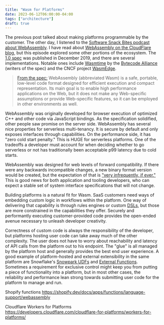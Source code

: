 ```yaml
---
title: "Wasm for Platforms"
date: 2023-06-12T06:00:00-04:00
tags: ["architecture"]
draft: true
---
```


The previous post talked about making platforms programmable by the customer. The other day, I listened to the [Software Snack Bites podcast about WebAssembly](https://shomik.substack.com/p/5-matt-butcher-ceo-fermyon-and-steve). I have read about [WebAssembly on the CloudFlare blog](https://blog.cloudflare.com/tag/webassembly/), but this episode explored some other portions of the ecosystem. The [1.0 spec](https://www.w3.org/TR/wasm-core-1/) was published in December 2019, and there are several implementations. Notable ones include [Wasmtime](https://wasmtime.dev/) by the [Bytecode Alliance](https://bytecodealliance.org/) (writers of the spec) and the CNCF project [WasmEdge](https://wasmedge.org/).

> [From the spec:](https://www.w3.org/TR/wasm-core-1/#introduction%E2%91%A2) WebAssembly (abbreviated Wasm) is a safe, portable, low-level code format designed for efficient execution and compact representation. Its main goal is to enable high performance applications on the Web, but it does not make any Web-specific assumptions or provide Web-specific features, so it can be employed in other environments as well.

WebAssembly was originally developed for browser execution of optimized C++ and other code via JavaScript bindings. As the specification solidified, other people saw promise on the server side. WebAssembly has several nice properties for serverless multi-tenancy. It is secure by default and only exposes interfaces through capabilities. On the performance side, it has "zero cold start penalty." This is HUGE for serverless platforms. One of the tradeoffs a developer must account for when deciding whether to go serverless or not has traditionally been acceptable p99 latency due to cold starts.

WebAssembly was designed for web levels of forward compatibility. If there were any backwards incompatible changes, a new binary format version would be created, but the expectation of that is ["very infrequently, if ever."](https://www.w3.org/TR/wasm-core-1/#modules%E2%91%A0%E2%93%AA) This is good news for both application and tooling developers, who can expect a stable set of system interface specifications that will not change.

Building platforms is a natural fit for Wasm. SaaS customers need ways of embedding custom logic in workflows within the platform. One way of delivering that capability is through rules engines or custom [DSLs](https://en.wikipedia.org/wiki/Domain-specific_language), but those are more constrained in the capabilities they offer. Securely and performantly executing customer-provided code provides the open-ended avenue necessary to unleash developer creativity.

Correctness of custom code is always the responsibility of the developer, but platforms hosting user code can take away much of the other complexity. The user does not have to worry about reachability and latency of API calls from the platform out to his endpoint. The "glue" is all managed by the platform host and generally provides the best end user experience. A good example of platform-hosted and external extensibility in the same platform are Snowflake's [Snowpark UDFs](https://docs.snowflake.com/en/developer-guide/snowpark/python/creating-udfs) and [External Functions](https://developers.cloudflare.com/cloudflare-for-platforms/workers-for-platforms/). Sometimes a requirement for exclusive control might keep you from putting a piece of functionality into a platform, but in most other cases, the reliability and performance lean strong towards submitting user code for the platform to manage and run.

Shopify functions
https://shopify.dev/docs/apps/functions/language-support/webassembly

Cloudflare Workers for Platforms
https://developers.cloudflare.com/cloudflare-for-platforms/workers-for-platforms/
